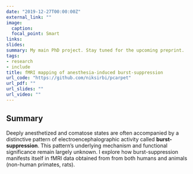 ```yaml
---
date: "2019-12-27T00:00:00Z"
external_link: ""
image:
  caption:
  focal_point: Smart
links:
slides:
summary: My main PhD project. Stay tuned for the upcoming preprint.
tags:
- research
- include
title: fMRI mapping of anesthesia-induced burst-suppression
url_code: "https://github.com/niksirbi/pcarpet"
url_pdf: ""
url_slides: ""
url_video: ""
---
```


## Summary
Deeply anesthetized and comatose states are often accompanied by a distinctive pattern of electroencephalographic activity called **burst-suppression**. This pattern’s underlying mechanism and
functional significance remain largely unknown. I explore how burst-suppression manifests itself in fMRI data obtained from from both humans and animals (non-human primates, rats).
